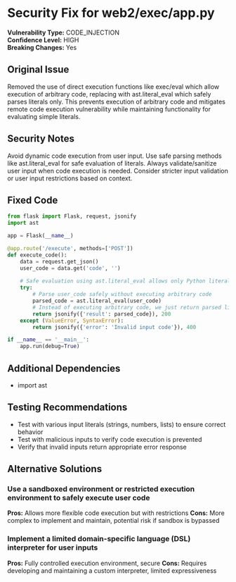 # Security Fix for web2/exec/app.py

**Vulnerability Type:** CODE_INJECTION  
**Confidence Level:** HIGH  
**Breaking Changes:** Yes

## Original Issue
Removed the use of direct execution functions like exec/eval which allow execution of arbitrary code, replacing with ast.literal_eval which safely parses literals only. This prevents execution of arbitrary code and mitigates remote code execution vulnerability while maintaining functionality for evaluating simple literals.

## Security Notes
Avoid dynamic code execution from user input. Use safe parsing methods like ast.literal_eval for safe evaluation of literals. Always validate/sanitize user input when code execution is needed. Consider stricter input validation or user input restrictions based on context.

## Fixed Code
```py
from flask import Flask, request, jsonify
import ast

app = Flask(__name__)

@app.route('/execute', methods=['POST'])
def execute_code():
    data = request.get_json()
    user_code = data.get('code', '')
    
    # Safe evaluation using ast.literal_eval allows only Python literals
    try:
        # Parse user_code safely without executing arbitrary code
        parsed_code = ast.literal_eval(user_code)
        # Instead of executing arbitrary code, we just return parsed literals
        return jsonify({'result': parsed_code}), 200
    except (ValueError, SyntaxError):
        return jsonify({'error': 'Invalid input code'}), 400

if __name__ == '__main__':
    app.run(debug=True)

```

## Additional Dependencies
- import ast

## Testing Recommendations
- Test with various input literals (strings, numbers, lists) to ensure correct behavior
- Test with malicious inputs to verify code execution is prevented
- Verify that invalid inputs return appropriate error response

## Alternative Solutions

### Use a sandboxed environment or restricted execution environment to safely execute user code
**Pros:** Allows more flexible code execution but with restrictions
**Cons:** More complex to implement and maintain, potential risk if sandbox is bypassed

### Implement a limited domain-specific language (DSL) interpreter for user inputs
**Pros:** Fully controlled execution environment, secure
**Cons:** Requires developing and maintaining a custom interpreter, limited expressiveness

